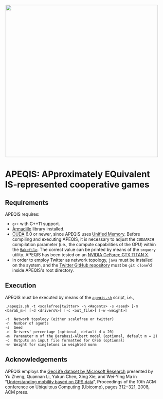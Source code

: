 <p align="center"><img src="https://filippobistaffa.github.io/images/apeqis.svg" width="500" /></p>

APEQIS: APproximately EQuivalent IS-represented cooperative games
===================

Requirements
----------
APEQIS requires:
- `g++` with C++11 support.
- [Armadillo](http://arma.sourceforge.net) library installed.
- [CUDA](http://www.nvidia.com/object/cuda_home_new.html) 6.0 or newer, since APEQIS uses [Unified Memory](https://devblogs.nvidia.com/parallelforall/unified-memory-in-cuda-6/). Before compiling and executing APEQIS, it is necessary to adjust the `CUDAARCH` compilation parameter (i.e., the compute capabilities of the GPU) within the [`Makefile`](Makefile). The correct value can be printed by means of the `smquery` utility. APEQIS has been tested on an [NVIDIA GeForce GTX TITAN X](http://www.geforce.com/hardware/desktop-gpus/geforce-gtx-titan-x).
- In order to employ Twitter as network topology, `java` must be installed on the system, and the [Twitter GitHub repository](https://github.com/filippobistaffa/twitter) must be `git clone`'d inside APEQIS's root directory.

Execution
----------
APEQIS must be executed by means of the [`apeqis.sh`](apeqis.sh) script, i.e.,
```
./apeqis.sh -t <scalefree|twitter> -n <#agents> -s <seed> [-m <barab_m>] [-d <drivers%>] [-c <out_file>] [-w <weight>]

-t	Network topology (either scalefree or twitter)
-n	Number of agents
-s	Seed
-d	Drivers' percentage (optional, default d = 20)
-m	Parameter m of the Barabasi-Albert model (optional, default m = 2)
-c	Outputs an input file formatted for CFSS (optional)
-w	Weight for singletons in weighted norm
```

Acknowledgements
----------
APEQIS employs the [GeoLife dataset by Microsoft Research](http://research.microsoft.com/en-us/projects/geolife) presented by Yu Zheng, Quannan Li, Yukun Chen, Xing Xie, and Wei-Ying Ma in “[Understanding mobility based on GPS data](https://www.microsoft.com/en-us/research/publication/understanding-mobility-based-on-gps-data)”, Proceedings of the 10th ACM conference on Ubiquitous Computing (Ubicomp), pages 312−321, 2008, ACM press.
